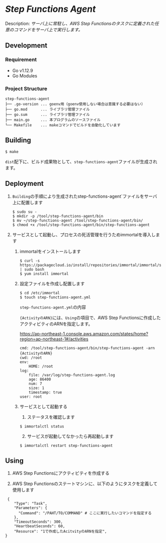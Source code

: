 # _Step Functions Agent_

Description:
_サーバ上に常駐し、AWS Step Functionsのタスクに定義された任意のコマンドをサーバ上で実行します。_



## Development

### Requirement

- Go v1.12.9
- Go Modules

### Project Structure

```
step-functions-agent
├── .go-version ... goenv用（goenv使用しない場合は意識する必要はない）
├── go.mod      ... ライブラリ管理ファイル
├── go.sum      ... ライブラリ管理ファイル
├── main.go     ... 本プログラムのソースファイル
└── Makefile    ... makeコマンドでビルドを自動化しています
```

## Building

```
$ make
```

`dist`配下に、ビルド成果物として、`step-functions-agent`ファイルが生成されます。

## Deployment

1. `Building`の手順により生成されたstep-functions-agent`ファイルをサーバ上に配置します

   ```
   $ sudo su -
   $ mkdir -p /tool/step-functions-agent/bin
   $ mv ~/step-functions-agent /tool/step-functions-agent/bin/
   $ chmod +x /tool/step-functions-agent/bin/step-functions-agent
   ```

2. サービスとして起動し、プロセスの死活管理を行うためimmortalを導入します
   1. immortalをインストールします

      ```
      $ curl -s https://packagecloud.io/install/repositories/immortal/immortal/script.rpm.sh | sudo bash
      $ yum install immortal
      ```

   2. 設定ファイルを作成し配置します

      ```
      $ cd /etc/immortal
      $ touch step-functions-agent.yml
      ```

       `step-functions-agent.yml`の内容

      `{ActivityのARN}`には、`Using`の項目で、AWS Step Functionsに作成したアクティビティのARNを指定します。

      https://ap-northeast-1.console.aws.amazon.com/states/home?region=ap-northeast-1#/activities

      ```
      cmd: /tool/step-functions-agent/bin/step-functions-agent -arn {ActivityのARN}
      cwd: /root
      env:
          HOME: /root
      log:
          file: /var/log/step-functions-agent.log
          age: 86400
          num: 7
          size: 1
          timestamp: true
      user: root
      ```

   3. サービスとして起動する

      1. ステータスを確認します

      ```
      $ immortalctl status
      ```

      2. サービスが起動してなかったら再起動します

      ```
      $ immortalctl restart step-functions-agent
      ```

## Using

1. AWS Step Functionsにアクティビティを作成する

2. AWS Step Functionsのステートマシンに、以下のようにタスクを定義して使用します

```
 {
    "Type": "Task",
    "Parameters": {
      "Command": "/PAHT/TO/COMMAND" # ここに実行したいコマンドを指定する
    },
    "TimeoutSeconds": 300,
    "HeartbeatSeconds": 60,
    "Resource": "1で作成したAcitvityのARNを指定",
}
```
